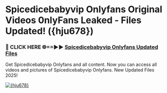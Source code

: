 # Spicedicebabyvip Onlyfans Original Videos 0nlyFans Leaked - Files Updated! ({hju678})

<h3>🔴 CLICK HERE 🌐==►► <a href="https://tinyurl.com/ms9xzufz" rel="nofollow">Spicedicebabyvip Onlyfans Updated Files</a></h3>

Get Spicedicebabyvip Onlyfans and all content. Now you can access all videos and pictures of Spicedicebabyvip Onlyfans. New Updated Files 2025!

[![{hju678}](https://i.imgur.com/PQ7UWWw.gif)](https://tinyurl.com/ms9xzufz)